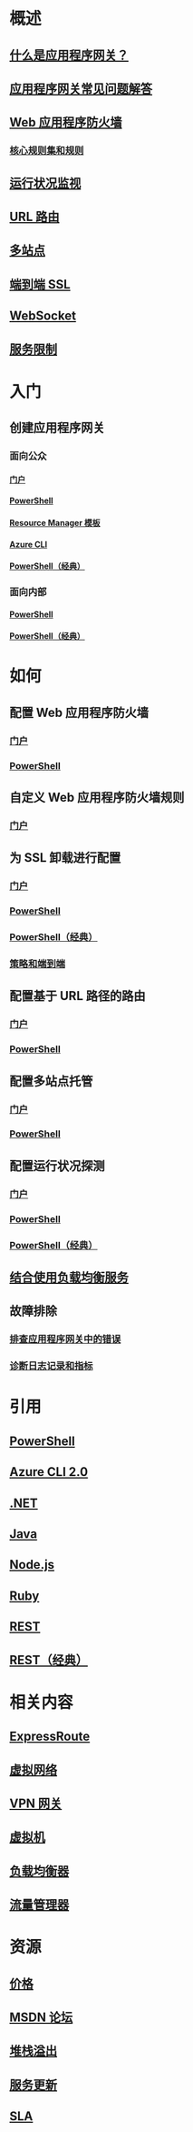 # 概述
## [什么是应用程序网关？](application-gateway-introduction.md)
## [应用程序网关常见问题解答](application-gateway-faq.md)
## [Web 应用程序防火墙](application-gateway-web-application-firewall-overview.md)
### [核心规则集和规则](application-gateway-crs-rulegroups-rules.md)
## [运行状况监视](application-gateway-probe-overview.md)
## [URL 路由](application-gateway-url-route-overview.md)
## [多站点](application-gateway-multi-site-overview.md)
## [端到端 SSL](application-gateway-backend-ssl.md)
## [WebSocket](application-gateway-websocket.md)
## [服务限制](../azure-subscription-service-limits.md?toc=%2fapplication-gateway%2ftoc.json#application-gateway-limits)
# 入门
## 创建应用程序网关
### 面向公众
#### [门户](application-gateway-create-gateway-portal.md)
#### [PowerShell](application-gateway-create-gateway-arm.md)
#### [Resource Manager 模板](application-gateway-create-gateway-arm-template.md)
#### [Azure CLI](application-gateway-create-gateway-cli.md)
#### [PowerShell（经典）](application-gateway-create-gateway.md)
### 面向内部
#### [PowerShell](application-gateway-ilb-arm.md)
#### [PowerShell（经典）](application-gateway-ilb.md)
# 如何
## 配置 Web 应用程序防火墙
### [门户](application-gateway-web-application-firewall-portal.md)
### [PowerShell](application-gateway-web-application-firewall-powershell.md)
## 自定义 Web 应用程序防火墙规则
### [门户](application-gateway-customize-waf-rules-portal.md)
## 为 SSL 卸载进行配置
### [门户](application-gateway-ssl-portal.md)
### [PowerShell](application-gateway-ssl-arm.md)
### [PowerShell（经典）](application-gateway-ssl.md)
### [策略和端到端](application-gateway-end-to-end-ssl-powershell.md)
## 配置基于 URL 路径的路由
### [门户](application-gateway-create-url-route-portal.md)
### [PowerShell](application-gateway-create-url-route-arm-ps.md)
## 配置多站点托管
### [门户](application-gateway-create-multisite-portal.md)
### [PowerShell](application-gateway-create-multisite-azureresourcemanager-powershell.md)
## 配置运行状况探测
### [门户](application-gateway-create-probe-portal.md)
### [PowerShell](application-gateway-create-probe-ps.md)
### [PowerShell（经典）](application-gateway-create-probe-classic-ps.md)
## [结合使用负载均衡服务](../traffic-manager/traffic-manager-load-balancing-azure.md?toc=%2fapplication-gateway%2ftoc.json)
## 故障排除
### [排查应用程序网关中的错误](application-gateway-troubleshooting-502.md)
### [诊断日志记录和指标](application-gateway-diagnostics.md)
# 引用
## [PowerShell](https://docs.microsoft.com/powershell/azure/overview)
## [Azure CLI 2.0](https://docs.microsoft.com/cli/azure/network/application-gateway)
## [.NET](https://docs.microsoft.com/dotnet/api)
## [Java](https://docs.microsoft.com/java/api/com.microsoft.azure.management.network)
## [Node.js](http://azure.github.io/azure-sdk-for-node/azure-arm-network/latest/ApplicationGateways)
## [Ruby](http://www.rubydoc.info/gems/azure_mgmt_network/0.8.0/Azure/ARM/Network/ApplicationGateways)
## [REST](https://docs.microsoft.com/rest/api/applicationgateway)
## [REST（经典）](https://msdn.microsoft.com/library/azure/mt299393)
# 相关内容
## [ExpressRoute](/expressroute/)
## [虚拟网络](/virtual-network/)
## [VPN 网关](/vpn-gateway/)
## [虚拟机](/virtual-machines/)
## [负载均衡器](/load-balancer/)
## [流量管理器](/traffic-manager/)
# 资源
## [价格](https://www.azure.cn/pricing/details/application-gateway/)
## [MSDN 论坛](https://social.msdn.microsoft.com/Forums/en-US/home?forum=WAVirtualMachinesVirtualNetwork)
## [堆栈溢出](http://stackoverflow.com/questions/tagged/azure-application-gateway)
## [服务更新](https://www.azure.cn/what-is-new/)
## [SLA](https://www.azure.cn/support/legal/sla/)
